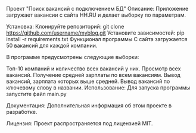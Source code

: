Проект "Поиск вакансий с подключением БД"
Описание:
Приложение загружает вакансии с сайта HH.RU и делает выборку по параметрам.

Установка:
Клонируйте репозиторий:
git clone https://github.com/username/myblog.git
Установите зависимостей:
pip install -r requirements.txt
Функционал программы
С сайта загружается 50 вакансий для каждой компании.

В программе предусмотрены следующие выборки:

Топ-10 компаний и количество всех вакансий у них.
Просмотр всех вакансий.
Получение средней зарплаты по всем вакансиям.
Вывод вакансий, зарплата которых выше средней.
Вывод вакансий по ключевому слову в названии.
Использование:
Для запуска программы запустите файл main.py

Документация:
Дополнительная информация об этом проекте в разработке.

Лицензия:
Проект распространяется под лицензией MIT.